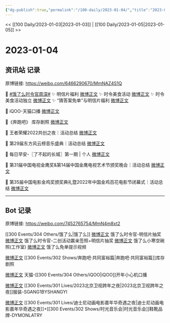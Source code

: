 ```yaml
---
{"dg-publish":true,"permalink":"/100-daily/2023-01-04/","title":"2023-01-04"}
---
```



<< [[100 Daily/2023-01-03\|2023-01-03]] | [[100 Daily/2023-01-05\|2023-01-05]] >>

# 2023-01-04

## 资讯站 记录

原博链接: https://weibo.com/6466290670/MmNAZ4S1Q

🌟 [#饿了么时令官周深#](https://s.weibo.com/weibo?q=%23%E9%A5%BF%E4%BA%86%E4%B9%88%E6%97%B6%E4%BB%A4%E5%AE%98%E5%91%A8%E6%B7%B1%23)
✨ 明信片福利 [微博正文](https://m.weibo.cn/6466290670/4854129505601686)
✨ 时令美食活动 [微博正文](https://m.weibo.cn/6466290670/4854147218415115)
✨ 时令美食活动独立 [微博正文](https://m.weibo.cn/6466290670/4854156085431793)
✨ “猜答案免单”与明信片福利 [微博正文](https://m.weibo.cn/6466290670/4854328164353879)

🌟 iQOO-天猫口播 [微博正文](https://m.weibo.cn/6466290670/4854129288021661)

🌟《奔跑吧》 库存剧照 [微博正文](https://m.weibo.cn/6466290670/4854167418441286)

🌟 王者荣耀2022共创之夜｜活动总结 [微博正文](https://m.weibo.cn/6466290670/4854246632326538)

🌟 第29届东方风云榜音乐盛典｜活动总结 [微博正文](https://m.weibo.cn/6466290670/4854258165359830)

🌟 每日早安-〖了不起的长城〗第一期 | 个人
[微博正文](https://m.weibo.cn/6466290670/4854108042821971)

🌟 第31届中国电视金鹰奖&第14届中国金鹰电视艺术节颁奖晚会｜活动总结 [微博正文](https://m.weibo.cn/6466290670/4854159087765181)

🌟 第35届中国电影金鸡奖颁奖典礼暨2022年中国金鸡百花电影节闭幕式｜活动总结 [微博正文](https://m.weibo.cn/6466290670/4854256211594057)

---
## Bot 记录

原博链接: https://weibo.com/7452765754/MmN4m8xt2

[[300 Events/304 Others/饿了么\|饿了么]]
[微博正文](https://m.weibo.cn/7756461320/4854113226983634) 饿了么时令官-明信片抽奖
[微博正文](https://m.weibo.cn/7756461320/4854149977737504) 饿了么时令官-二创活动赢亲签照+明信片抽奖
[微博正文](https://m.weibo.cn/7478855230/4854145276184357) 饿了么小寒空碗照(工作室)
[微博正文](https://m.weibo.cn/1282440983/4854309155772176) 饿了么免单提示视频

[微博正文](https://m.weibo.cn/5242381821/4854157997516160) [[300 Events/302 Shows/奔跑吧·共同富裕篇\|奔跑吧·共同富裕篇]]库存剧照

[微博正文](https://m.weibo.cn/3318632542/4854127333743824) 天猫-[[300 Events/304 Others/iQOO\|iQOO]]开年小心机口播

[微博正文](https://m.weibo.cn/5374347499/4854197436287458) [[300 Events/301 Lives/2023北京卫视跨年之夜\|2023北京卫视跨年之夜]]服装-SGANG1BYSHANGYI

[微博正文](https://m.weibo.cn/7333990694/4854281985857502) [[300 Events/301 Lives/迪士尼动画电影嘉年华奇遇之夜\|迪士尼动画电影嘉年华奇遇之夜]]+[[300 Events/302 Shows/时光音乐会\|时光音乐会]]鞋靴品牌-DYMONLATRY
